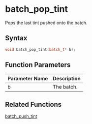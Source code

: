 # batch_pop_tint

Pops the last tint pushed onto the batch.

## Syntax

```cpp
void batch_pop_tint(batch_t* b);
```

## Function Parameters

Parameter Name | Description
--- | ---
b | The batch.

## Related Functions
 
[batch_push_tint](https://github.com/RandyGaul/cute_framework/tree/master/doc/graphics/batch/batch_push_tint.md)  

